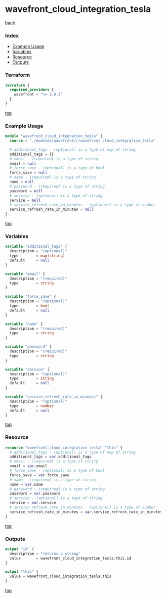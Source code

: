 # wavefront_cloud_integration_tesla

[back](../wavefront.md)

### Index

- [Example Usage](#example-usage)
- [Variables](#variables)
- [Resource](#resource)
- [Outputs](#outputs)

### Terraform

```terraform
terraform {
  required_providers {
    wavefront = ">= 2.8.3"
  }
}
```

[top](#index)

### Example Usage

```terraform
module "wavefront_cloud_integration_tesla" {
  source = "./modules/wavefront/r/wavefront_cloud_integration_tesla"

  # additional_tags - (optional) is a type of map of string
  additional_tags = {}
  # email - (required) is a type of string
  email = null
  # force_save - (optional) is a type of bool
  force_save = null
  # name - (required) is a type of string
  name = null
  # password - (required) is a type of string
  password = null
  # service - (optional) is a type of string
  service = null
  # service_refresh_rate_in_minutes - (optional) is a type of number
  service_refresh_rate_in_minutes = null
}
```

[top](#index)

### Variables

```terraform
variable "additional_tags" {
  description = "(optional)"
  type        = map(string)
  default     = null
}

variable "email" {
  description = "(required)"
  type        = string
}

variable "force_save" {
  description = "(optional)"
  type        = bool
  default     = null
}

variable "name" {
  description = "(required)"
  type        = string
}

variable "password" {
  description = "(required)"
  type        = string
}

variable "service" {
  description = "(optional)"
  type        = string
  default     = null
}

variable "service_refresh_rate_in_minutes" {
  description = "(optional)"
  type        = number
  default     = null
}
```

[top](#index)

### Resource

```terraform
resource "wavefront_cloud_integration_tesla" "this" {
  # additional_tags - (optional) is a type of map of string
  additional_tags = var.additional_tags
  # email - (required) is a type of string
  email = var.email
  # force_save - (optional) is a type of bool
  force_save = var.force_save
  # name - (required) is a type of string
  name = var.name
  # password - (required) is a type of string
  password = var.password
  # service - (optional) is a type of string
  service = var.service
  # service_refresh_rate_in_minutes - (optional) is a type of number
  service_refresh_rate_in_minutes = var.service_refresh_rate_in_minutes
}
```

[top](#index)

### Outputs

```terraform
output "id" {
  description = "returns a string"
  value       = wavefront_cloud_integration_tesla.this.id
}

output "this" {
  value = wavefront_cloud_integration_tesla.this
}
```

[top](#index)
